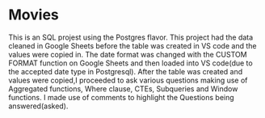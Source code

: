 # Movies
This is an SQL projest using the Postgres flavor.
This project had the data cleaned in Google Sheets before the table was created in VS code and the values were copied in.
The date format was changed with the CUSTOM FORMAT function on Google Sheets and then loaded into VS code(due to the accepted date type in Postgresql).
After the table was created and values were copied,I proceeded to ask various questions making use of Aggregated functions, Where clause, CTEs, Subqueries and Window functions.
I made use of comments to highlight the Questions being answered(asked).
